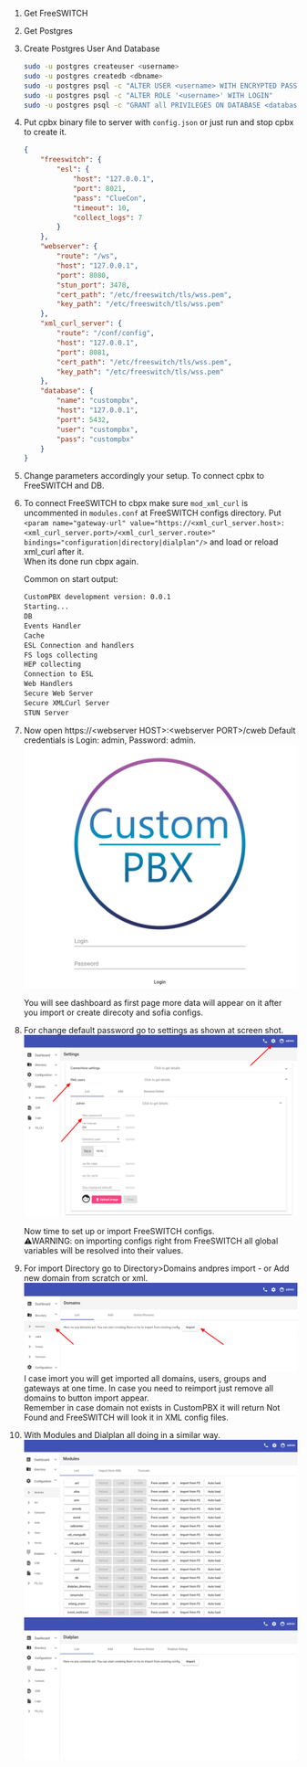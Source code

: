 1. Get FreeSWITCH
2. Get Postgres

3. Create Postgres User And Database  
    ```bash
    sudo -u postgres createuser <username>
    sudo -u postgres createdb <dbname>
    sudo -u postgres psql -c "ALTER USER <username> WITH ENCRYPTED PASSWORD '<password>'"
    sudo -u postgres psql -c "ALTER ROLE '<username>' WITH LOGIN"
    sudo -u postgres psql -c "GRANT all PRIVILEGES ON DATABASE <database> TO <username>"
    ```

4. Put cpbx binary file to server with `config.json` or just run and stop cpbx to create it.
    ```json
    {
        "freeswitch": {
            "esl": {
                "host": "127.0.0.1",
                "port": 8021,
                "pass": "ClueCon",
                "timeout": 10,
                "collect_logs": 7
            }
        },
        "webserver": {
            "route": "/ws",
            "host": "127.0.0.1",
            "port": 8080,
            "stun_port": 3478,
            "cert_path": "/etc/freeswitch/tls/wss.pem",
            "key_path": "/etc/freeswitch/tls/wss.pem"
        },
        "xml_curl_server": {
            "route": "/conf/config",
            "host": "127.0.0.1",
            "port": 8081,
            "cert_path": "/etc/freeswitch/tls/wss.pem",
            "key_path": "/etc/freeswitch/tls/wss.pem"
        },
        "database": {
            "name": "custompbx",
            "host": "127.0.0.1",
            "port": 5432,
            "user": "custompbx",
            "pass": "custompbx"
        }
    }
    ```

5. Change parameters accordingly your setup. To connect cpbx to FreeSWITCH and DB.  
6. To connect FreeSWITCH to cbpx make sure `mod_xml_curl` is uncommented in `modules.conf` at FreeSWITCH configs directory. Put `<param name="gateway-url" value="https://<xml_curl_server.host>:<xml_curl_server.port>/<xml_curl_server.route>" bindings="configuration|directory|dialplan"/>` and load or reload xml_curl after it.  
    When its done run cbpx again.
    
    Common on start output:  
    ```bash
    CustomPBX development version: 0.0.1
    Starting...
    DB
    Events Handler
    Cache
    ESL Connection and handlers
    FS logs collecting
    HEP collecting
    Connection to ESL
    Web Handlers
    Secure Web Server
    Secure XMLCurl Server
    STUN Server
    ```

7. Now open https://\<webserver HOST>:\<webserver PORT>/cweb
    Default credentials is Login: admin, Password: admin.  
    ![login](img/login.png)
    
    You will see dashboard as first page more data will appear on it after you import or create direcoty and sofia configs.
8. For change default password go to settings as shown at screen shot.  
    ![new password](img/change_password.png)

    Now time to set up or import FreeSWITCH configs.  
    ⚠WARNING: on importing configs right from FreeSWITCH all global variables will be resolved into their values.

9. For import Directory go to Directory>Domains andpres import - or Add new domain from scratch or xml.  
    ![directory import](img/directory_import.png)
    I case imort you will get imported all domains, users, groups and gateways at one time. In case you need to reimport just remove all domains to button import appear.  
    Remember in case domain not exists in CustomPBX it will return Not Found and FreeSWITCH will look it in XML config files.

10. With Modules and Dialplan all doing in a similar way.
    ![manage modules](img/modules_1.png)   
    ![manage dialplan](img/dialplan_1.png)  
    
